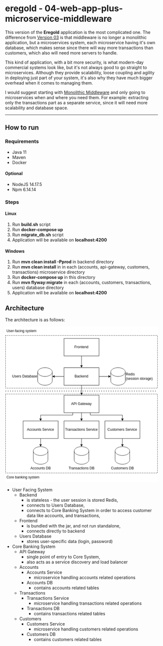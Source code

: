 # eregold - 04-web-app-plus-microservice-middleware

This version of the **Eregold** application is the most complicated one. The difference from 
[Version 03](https://github.com/DigitalCrafting/eregold/tree/master/03-web-app-plus-monolith-middleware) is that middleware is no longer a monolithic application,
but a microservices system, each microservice having it's own database, which makes sense since there will way more transactions than customers, which
also will need more servers to handle.

This kind of application, with a bit more security, is what modern-day commercial systems look like, but it's not always good to go straight to microservices.
Although they provide scalability, loose coupling and agility in deploying just part of your system, it's also why they have much bigger overhead when it comes 
to managing them.

I would suggest starting with [Monolithic Middleware](https://github.com/DigitalCrafting/eregold/tree/master/03-web-app-plus-monolith-middleware)
and only going to microservices when and where you need them. For example: extracting only the transactions part as a separate service, since it will need more scalability and database space.

---
## How to run
### Requirements
- Java 11
- Maven
- Docker
#### Optional

- NodeJS 14.17.5
- Npm 6.14.14

### Steps
#### Linux
1. Run **build.sh** script
2. Run **docker-compose up**
4. Run **migrate_db.sh** script
5. Application will be available on **localhost:4200**

#### Windows
1. Run **mvn clean install -Pprod** in backend directory
2. Run **mvn clean install** in in each (accounts, api-gateway, customers, transactions) microservice directory
3. Run **docker-compose up** in this directory
4. Run **mvn flyway:migrate** in each (accounts, customers, transactions, users) database directory
5. Application will be available on **localhost:4200**

## Architecture

The architecture is as follows:

![Diagram](./assets/diagram.png)

- User Facing System
  - Backend 
    - is stateless - the user session is stored Redis,
    - connects to Users Database,
    - connects to Core Banking System in order to access customer data like accounts, and transactions,
  - Frontend
    - is bundled with the jar, and not run standalone,
    - connects directly to backend
  - Users Database
    - stores user-specific data (login, password)
- Core Banking System
  - API Gateway
    - single point of entry to Core System,
    - also acts as a service discovery and load balancer
  - Accounts
    - Accounts Service
      - microservice handling accounts related operations
    - Accounts DB
      - contains accounts related tables
  - Transactions
    - Transactions Service
      - microservice handling transactions related operations
    - Transactions DB
      - contains transactions related tables
  - Customers
    - Customers Service
      - microservice handling customers related operations
    - Customers DB
      - contains customers related tables